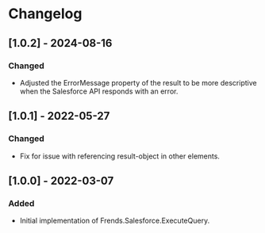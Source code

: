 # Changelog

## [1.0.2] - 2024-08-16
### Changed
- Adjusted the ErrorMessage property of the result to be more descriptive when the Salesforce API responds with an error.

## [1.0.1] - 2022-05-27
### Changed
- Fix for issue with referencing result-object in other elements.

## [1.0.0] - 2022-03-07
### Added
- Initial implementation of Frends.Salesforce.ExecuteQuery.
